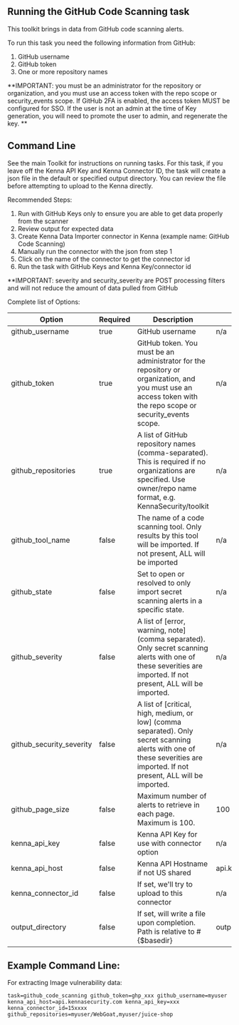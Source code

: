 ## Running the GitHub Code Scanning task 

This toolkit brings in data from GitHub code scanning alerts.

To run this task you need the following information from GitHub: 

1. GitHub username
2. GitHub token 
3. One or more repository names

**IMPORTANT: you must be an administrator for the repository or organization, and you must use an access token with the repo scope or security_events scope.
If GitHub 2FA is enabled, the access token MUST be configured for SSO. 
If the user is not an admin at the time of Key generation, you will need to promote the user to admin, and regenerate the key. **

## Command Line

See the main Toolkit for instructions on running tasks. For this task, if you leave off the Kenna API Key and Kenna Connector ID, the task will create a json file in the default or specified output directory. You can review the file before attempting to upload to the Kenna directly.

Recommended Steps: 

1. Run with GitHub Keys only to ensure you are able to get data properly from the scanner
1. Review output for expected data
1. Create Kenna Data Importer connector in Kenna (example name: GitHub Code Scanning) 
1. Manually run the connector with the json from step 1 
1. Click on the name of the connector to get the connector id
1. Run the task with GitHub Keys and Kenna Key/connector id

**IMPORTANT: severity and security_severity are POST processing filters and will not reduce the amount of data pulled from GitHub

Complete list of Options:

| Option                   | Required | Description                                                                                                                                                                | default                     |
|--------------------------|----------|----------------------------------------------------------------------------------------------------------------------------------------------------------------------------|-----------------------------|
| github_username          | true     | GitHub username                                                                                                                                                            | n/a                         |
| github_token             | true     | GitHub token. You must be an administrator for the repository or organization, and you must use an access token with the repo scope or security_events scope.              | n/a                         |
| github_repositories      | true     | A list of GitHub repository names (comma-separated). This is required if no organizations are specified. Use owner/repo name format, e.g. KennaSecurity/toolkit            | n/a                         |
| github_tool_name         | false    | The name of a code scanning tool. Only results by this tool will be imported. If not present, ALL will be imported                                                         | n/a                         |
| github_state             | false    | Set to open or resolved to only import secret scanning alerts in a specific state.                                                                                         | n/a                         |
| github_severity          | false    | A list of [error, warning, note] (comma separated). Only secret scanning alerts with one of these severities are imported. If not present, ALL will be imported.           | n/a                         |
| github_security_severity | false    | A list of [critical, high, medium, or low] (comma separated). Only secret scanning alerts with one of these severities are imported. If not present, ALL will be imported. | n/a                         |
| github_page_size         | false    | Maximum number of alerts to retrieve in each page. Maximum is 100.                                                                                                         | 100                         |
| kenna_api_key            | false    | Kenna API Key for use with connector option                                                                                                                                | n/a                         |
| kenna_api_host           | false    | Kenna API Hostname if not US shared                                                                                                                                        | api.kennasecurity.com       |
| kenna_connector_id       | false    | If set, we'll try to upload to this connector                                                                                                                              | n/a                         |
| output_directory         | false    | If set, will write a file upon completion. Path is relative to #{$basedir}                                                                                                 | output/github_code_scanning |


## Example Command Line:

For extracting Image vulnerability data:

    task=github_code_scanning github_token=ghp_xxx github_username=myuser kenna_api_host=api.kennasecurity.com kenna_api_key=xxx kenna_connector_id=15xxxx github_repositories=myuser/WebGoat,myuser/juice-shop
